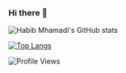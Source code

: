 ### Hi there 👋


![Habib Mhamadi's GitHub stats](https://github-readme-stats.vercel.app/api?username=habib08-netlinks&theme=dracula&include_all_commits=true&count_private=true&hide_border=true)

[![Top Langs](https://github-readme-stats.vercel.app/api/top-langs/?username=habib08-netlinks&layout=compact&theme=dracula&count_private=true&hide_border=true&langs_count=6&include_all_commits=true&hide=blade)](https://github.com/anuraghazra/github-readme-stats)

![Profile Views](https://komarev.com/ghpvc/?username=habib08-netlinks&label=Profile%20views&color=0e75b6&style=flat)
